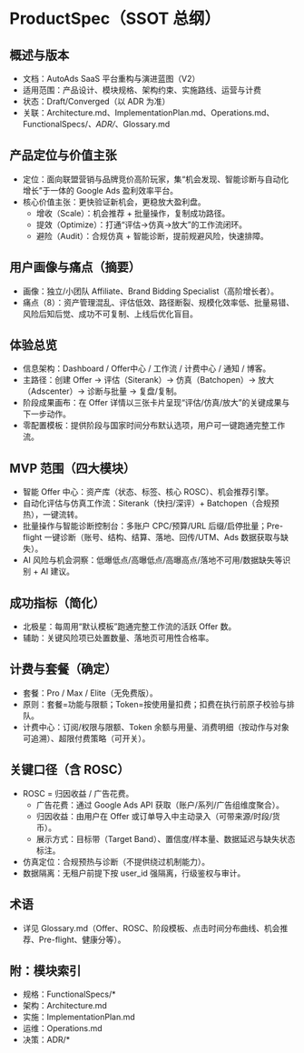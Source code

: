 # ProductSpec（SSOT 总纲）

## 概述与版本
- 文档：AutoAds SaaS 平台重构与演进蓝图（V2）
- 适用范围：产品设计、模块规格、架构约束、实施路线、运营与计费
- 状态：Draft/Converged（以 ADR 为准）
- 关联：Architecture.md、ImplementationPlan.md、Operations.md、FunctionalSpecs/*、ADR/*、Glossary.md

## 产品定位与价值主张
- 定位：面向联盟营销与品牌竞价高阶玩家，集“机会发现、智能诊断与自动化增长”于一体的 Google Ads 盈利效率平台。
- 核心价值主张：更快验证新机会，更稳放大盈利盘。
  - 增收（Scale）：机会推荐 + 批量操作，复制成功路径。
  - 提效（Optimize）：打通“评估→仿真→放大”的工作流闭环。
  - 避险（Audit）：合规仿真 + 智能诊断，提前规避风险，快速排障。

## 用户画像与痛点（摘要）
- 画像：独立/小团队 Affiliate、Brand Bidding Specialist（高阶增长者）。
- 痛点（8）：资产管理混乱、评估低效、路径断裂、规模化效率低、批量易错、风险后知后觉、成功不可复制、上线后优化盲目。

## 体验总览
- 信息架构：Dashboard / Offer中心 / 工作流 / 计费中心 / 通知 / 博客。
- 主路径：创建 Offer → 评估（Siterank）→ 仿真（Batchopen）→ 放大（Adscenter）→ 诊断与批量 → 复盘/复制。
- 阶段成果画布：在 Offer 详情以三张卡片呈现“评估/仿真/放大”的关键成果与下一步动作。
- 零配置模板：提供阶段与国家时间分布默认选项，用户可一键跑通完整工作流。

## MVP 范围（四大模块）
- 智能 Offer 中心：资产库（状态、标签、核心 ROSC）、机会推荐引擎。
- 自动化评估与仿真工作流：Siterank（快扫/深评）+ Batchopen（合规预热），一键流转。
- 批量操作与智能诊断控制台：多账户 CPC/预算/URL 后缀/启停批量；Pre-flight 一键诊断（账号、结构、结算、落地、回传/UTM、Ads 数据获取与缺失）。
- AI 风险与机会洞察：低曝低点/高曝低点/高曝高点/落地不可用/数据缺失等识别 + AI 建议。

## 成功指标（简化）
- 北极星：每周用“默认模板”跑通完整工作流的活跃 Offer 数。
- 辅助：关键风险项已处置数量、落地页可用性合格率。

## 计费与套餐（确定）
- 套餐：Pro / Max / Elite（无免费版）。
- 原则：套餐=功能与限额；Token=按使用量扣费；扣费在执行前原子校验与排队。
- 计费中心：订阅/权限与限额、Token 余额与用量、消费明细（按动作与对象可追溯）、超限付费策略（可开关）。

## 关键口径（含 ROSC）
- ROSC = 归因收益 / 广告花费。
  - 广告花费：通过 Google Ads API 获取（账户/系列/广告组维度聚合）。
  - 归因收益：由用户在 Offer 或订单导入中主动录入（可带来源/时段/货币）。
  - 展示方式：目标带（Target Band）、置信度/样本量、数据延迟与缺失状态标注。
- 仿真定位：合规预热与诊断（不提供绕过机制能力）。
- 数据隔离：无租户前提下按 user_id 强隔离，行级鉴权与审计。

## 术语
- 详见 Glossary.md（Offer、ROSC、阶段模板、点击时间分布曲线、机会推荐、Pre-flight、健康分等）。

## 附：模块索引
- 规格：FunctionalSpecs/*
- 架构：Architecture.md
- 实施：ImplementationPlan.md
- 运维：Operations.md
- 决策：ADR/*
